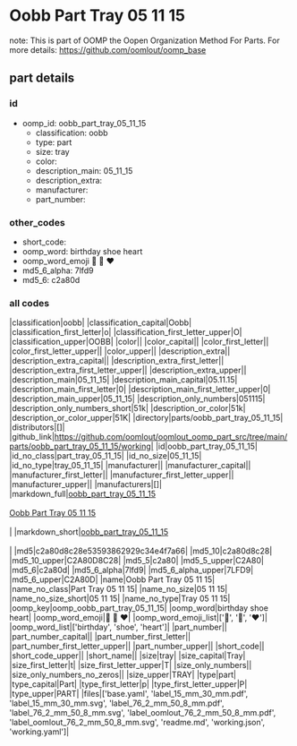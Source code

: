 # Oobb Part Tray 05 11 15  

note: This is part of OOMP the Oopen Organization Method For Parts. For more details: https://github.com/oomlout/oomp_base

##  part details





### id
* oomp_id: oobb_part_tray_05_11_15
  * classification: oobb
  * type: part
  * size: tray
  * color: 
  * description_main: 05_11_15
  * description_extra: 
  * manufacturer: 
  * part_number: 

### other_codes
* short_code: 
* oomp_word: birthday shoe heart
* oomp_word_emoji :birthday: :shoe: :heart:
* md5_6_alpha: 7lfd9
* md5_6: c2a80d

### all codes 
|classification|oobb|
|classification_capital|Oobb|
|classification_first_letter|o|
|classification_first_letter_upper|O|
|classification_upper|OOBB|
|color||
|color_capital||
|color_first_letter||
|color_first_letter_upper||
|color_upper||
|description_extra||
|description_extra_capital||
|description_extra_first_letter||
|description_extra_first_letter_upper||
|description_extra_upper||
|description_main|05_11_15|
|description_main_capital|05.11.15|
|description_main_first_letter|0|
|description_main_first_letter_upper|0|
|description_main_upper|05_11_15|
|description_only_numbers|051115|
|description_only_numbers_short|51k|
|description_or_color|51k|
|description_or_color_upper|51K|
|directory|parts/oobb_part_tray_05_11_15|
|distributors|[]|
|github_link|https://github.com/oomlout/oomlout_oomp_part_src/tree/main/parts/oobb_part_tray_05_11_15/working|
|id|oobb_part_tray_05_11_15|
|id_no_class|part_tray_05_11_15|
|id_no_size|05_11_15|
|id_no_type|tray_05_11_15|
|manufacturer||
|manufacturer_capital||
|manufacturer_first_letter||
|manufacturer_first_letter_upper||
|manufacturer_upper||
|manufacturers|[]|
|markdown_full|[oobb_part_tray_05_11_15](https://github.com/oomlout/oomlout_oomp_part_src/tree/main/parts/oobb_part_tray_05_11_15/working)<br>[](https://github.com/oomlout/oomlout_oomp_part_src/tree/main/parts/oobb_part_tray_05_11_15/working)<br>[Oobb Part Tray 05 11 15](https://github.com/oomlout/oomlout_oomp_part_src/tree/main/parts/oobb_part_tray_05_11_15/working)<br><br>|
|markdown_short|[oobb_part_tray_05_11_15](https://github.com/oomlout/oomlout_oomp_part_src/tree/main/parts/oobb_part_tray_05_11_15/working)<br><br>|
|md5|c2a80d8c28e53593862929c34e4f7a66|
|md5_10|c2a80d8c28|
|md5_10_upper|C2A80D8C28|
|md5_5|c2a80|
|md5_5_upper|C2A80|
|md5_6|c2a80d|
|md5_6_alpha|7lfd9|
|md5_6_alpha_upper|7LFD9|
|md5_6_upper|C2A80D|
|name|Oobb Part Tray 05 11 15|
|name_no_class|Part Tray 05 11 15|
|name_no_size|05 11 15|
|name_no_size_short|05 11 15|
|name_no_type|Tray 05 11 15|
|oomp_key|oomp_oobb_part_tray_05_11_15|
|oomp_word|birthday shoe heart|
|oomp_word_emoji|:birthday: :shoe: :heart:|
|oomp_word_emoji_list|[':birthday:', ':shoe:', ':heart:']|
|oomp_word_list|['birthday', 'shoe', 'heart']|
|part_number||
|part_number_capital||
|part_number_first_letter||
|part_number_first_letter_upper||
|part_number_upper||
|short_code||
|short_code_upper||
|short_name||
|size|tray|
|size_capital|Tray|
|size_first_letter|t|
|size_first_letter_upper|T|
|size_only_numbers||
|size_only_numbers_no_zeros||
|size_upper|TRAY|
|type|part|
|type_capital|Part|
|type_first_letter|p|
|type_first_letter_upper|P|
|type_upper|PART|
|files|['base.yaml', 'label_15_mm_30_mm.pdf', 'label_15_mm_30_mm.svg', 'label_76_2_mm_50_8_mm.pdf', 'label_76_2_mm_50_8_mm.svg', 'label_oomlout_76_2_mm_50_8_mm.pdf', 'label_oomlout_76_2_mm_50_8_mm.svg', 'readme.md', 'working.json', 'working.yaml']|

